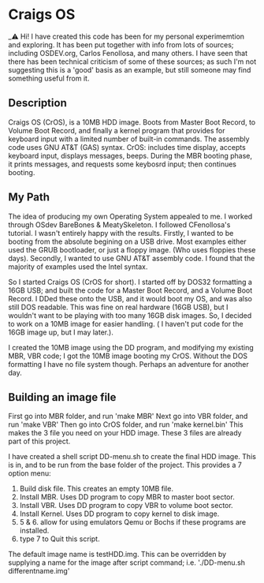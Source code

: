 
# Craigs OS #

_⚠️ Hi! I have created this code has been for my personal experimemtion and exploring. 
It has been put together with info from lots of sources; including OSDEV.org, Carlos Fenollosa, and many others. I have seen that there has been technical criticism of some of these sources; as such I'm not suggesting this is a 'good' basis as an example, but still someone may find something useful from it.


## Description ##
Craigs OS (CrOS), is a 10MB HDD image. Boots from Master Boot Record, to Volume Boot Record, and finally a kernel program that provides for keyboard input with a limited number of built-in commands.
The assembly code uses GNU AT&T (GAS) syntax.
CrOS: includes time display, accepts keyboard input, displays messages, beeps.
During the MBR booting phase, it prints messages, and requests some keybosrd input;
then continues booting.

## My Path ##
The idea of producing my own Operating System appealed to me. I worked through OSdev BareBones & MeatySkeleton. I followed CFenollosa's tutorial. I wasn't entirely happy with the results. Firstly, I wanted to be booting from the absolute begining on a USB drive. Most examples either used the GRUB bootloader, or just a floppy image. (Who uses floppies these days). Secondly, I wanted to use GNU AT&T assembly code. I found that the majority of examples used the Intel syntax.

So I started Craigs OS (CrOS for short). I started off by DOS32 formatting a 16GB USB; and built the code for a Master Boot Record, and a Volume Boot Record. I DDed these onto the USB, and it would boot my OS, and was also still DOS readable. This was fine on real hardware (16GB USB), but I wouldn't want to be playing with too many 16GB disk images. So, I decided to work on a 10MB image for easier handling. ( I haven't put code for the 16GB image up, but I may later.).

I created the 10MB image using the DD program, and modifying my existing MBR, VBR code; I got the 10MB image booting my CrOS. Without the DOS formatting I have no file system though. Perhaps an adventure for another day.

## Building an image file ##
First go into MBR folder, and run 'make MBR'
Next go into VBR folder, and run 'make VBR'
Then go into CrOS folder, and run 'make kernel.bin'
This makes the 3 file you need on your HDD image. These 3 files are already part of this project.

I have created a shell script DD-menu.sh to create the final HDD image. 
This is in, and to be run from the base folder of the project.
This provides a 7 option menu:
1. Build disk file. This creates an empty 10MB file.
2. Install MBR. Uses DD program to copy MBR to master boot sector.
3. Install VBR. Uses DD program to copy VBR to volume boot sector.
4. Install Kernel. Uses DD program to copy kernel to disk image.
5. 5 & 6. allow for using emulators Qemu or Bochs if these programs are installed.
7. type 7 to Quit this script.

The default image name is testHDD.img. This can be overridden by supplying a name for the
image after script command; i.e. './DD-menu.sh differentname.img'


